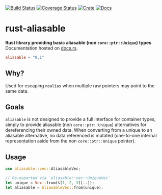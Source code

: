 [![Build Status](https://travis-ci.com/avitex/rust-aliasable.svg?branch=master)](https://travis-ci.com/avitex/rust-aliasable)
[![Coverage Status](https://codecov.io/gh/avitex/rust-aliasable/branch/master/graph/badge.svg?token=X2LXHI8VYL)](https://codecov.io/gh/avitex/rust-aliasable)
[![Crate](https://img.shields.io/crates/v/aliasable.svg)](https://crates.io/crates/aliasable)
[![Docs](https://docs.rs/aliasable/badge.svg)](https://docs.rs/aliasable)

# rust-aliasable

**Rust library providing basic aliasable (non `core::ptr::Unique`) types**  
Documentation hosted on [docs.rs](https://docs.rs/aliasable).

```toml
aliasable = "0.1"
```

## Why?

Used for escaping `noalias` when multiple raw pointers may point to the same
data.

## Goals

`aliasable` is not designed to provide a full interface for container types,
simply to provide aliasable (non `core::ptr::Unique`) alternatives for
dereferencing their owned data. When converting from a unique to an aliasable
alternative, no data referenced is mutated (one-to-one internal representation
aside from the non `core::ptr::Unique` pointer).

## Usage

```rust
use aliasable::vec::AliasableVec;

// Re-exported via `aliasable::vec::UniqueVec`
let unique = Vec::from(&[1, 2, 3][..]);
let aliasable = AliasableVec::from(unique);
```
